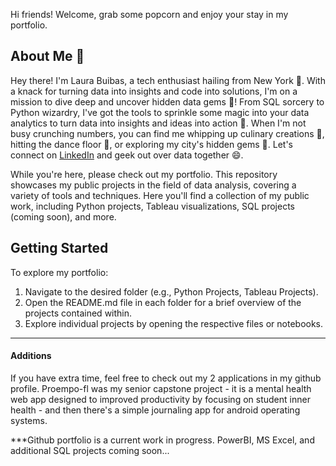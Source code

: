 Hi friends! Welcome, grab some popcorn and enjoy your stay in my portfolio. 

## About Me 🚀

Hey there! I'm Laura Buibas, a tech enthusiast hailing from New York 🗽. With a knack for turning data into insights and code into solutions, I'm on a mission to dive deep and uncover hidden data gems 💎! From SQL sorcery to Python wizardry, I've got the tools to sprinkle some magic into your data analytics to turn data into insights and ideas into action 🚀. When I'm not busy crunching numbers, you can find me whipping up culinary creations 🍳, hitting the dance floor 💃, or exploring my city's hidden gems 🌆. Let's connect on [LinkedIn](https://www.linkedin.com/in/laura-buibas) and geek out over data together 😄.

While you're here, please check out my portfolio. This repository showcases my public projects in the field of data analysis, covering a variety of tools and techniques. Here you'll find a collection of my public work, including Python projects, Tableau visualizations, SQL projects (coming soon), and more.

## Getting Started
To explore my portfolio:

1. Navigate to the desired folder (e.g., Python Projects, Tableau Projects).
2. Open the README.md file in each folder for a brief overview of the projects contained within.
3. Explore individual projects by opening the respective files or notebooks.

---
#### Additions
If you have extra time, feel free to check out my 2 applications in my github profile. Proempo-fl was my senior capstone project - it is a mental health web app designed to improved productivity by focusing on student inner health - and then there's a simple journaling app for android operating systems. 


***Github portfolio is a current work in progress. PowerBI, MS Excel, and additional SQL projects coming soon...
